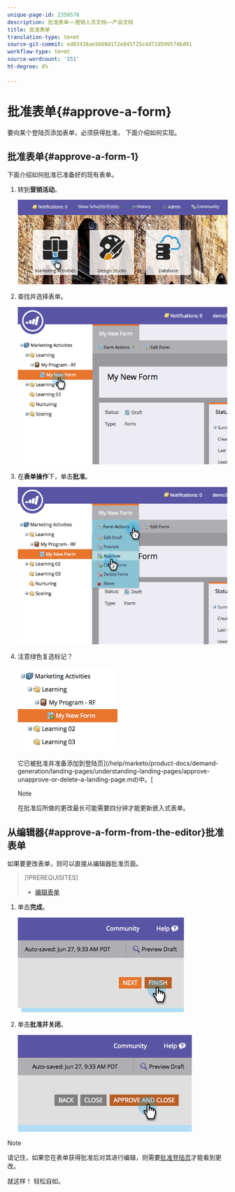 ```yaml
---
unique-page-id: 2359578
description: 批准表单——营销人员文档——产品文档
title: 批准表单
translation-type: tm+mt
source-git-commit: ed83438ae5660d172e845f25c4d72d599574bd91
workflow-type: tm+mt
source-wordcount: '151'
ht-degree: 0%

---
```



# 批准表单{#approve-a-form}

要向某个登陆页添加表单，必须获得批准。 下面介绍如何实现。

## 批准表单{#approve-a-form-1}

下面介绍如何批准已准备好的现有表单。

1. 转到&#x200B;**营销活动**。

   ![](assets/login-marketing-activities-7.png)

1. 查找并选择表单。

   ![](assets/image2014-9-15-17-3a49-3a40.png)

1. 在&#x200B;**表单操作**&#x200B;下，单击&#x200B;**批准**。

   ![](assets/image2014-9-15-17-3a49-3a47.png)

1. 注意绿色复选标记？

   ![](assets/image2014-9-15-17-3a50-3a2.png)

   它已被批准并准备添加到登陆页](/help/marketo/product-docs/demand-generation/landing-pages/understanding-landing-pages/approve-unapprove-or-delete-a-landing-page.md)中。[

   >[!NOTE]
   >
   >在批准后所做的更改最长可能需要四分钟才能更新嵌入式表单。

## 从编辑器{#approve-a-form-from-the-editor}批准表单

如果要更改表单，则可以直接从编辑器批准页面。

>[!PREREQUISITES]
>
>* [编辑表单](/help/marketo/product-docs/demand-generation/forms/form-actions/edit-a-form.md)


1. 单击&#x200B;**完成**。

   ![](assets/image2014-9-15-17-3a51-3a43.png)

1. 单击&#x200B;**批准并关闭**。

   ![](assets/image2014-9-15-17-3a52-3a1.png)

>[!NOTE]
>
>请记住，如果您在表单获得批准后对其进行编辑，则需要[批准登陆页](/help/marketo/product-docs/demand-generation/landing-pages/understanding-landing-pages/approve-unapprove-or-delete-a-landing-page.md)才能看到更改。

就这样！ 轻松自如。
